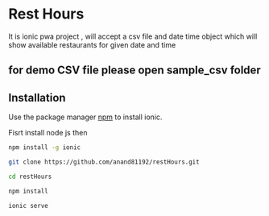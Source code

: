 # Rest Hours

It is ionic pwa project , will accept a csv file and date time object which will show available restaurants for given date and time
## for demo CSV file please open sample_csv folder
## Installation

Use the package manager [npm](https://nodejs.org/en/) to install ionic.

Fisrt install node js  then

```bash
npm install -g ionic
```

```bash
git clone https://github.com/anand81192/restHours.git
```

```bash
cd restHours
```
```bash
npm install
```

```bash
ionic serve 
```

